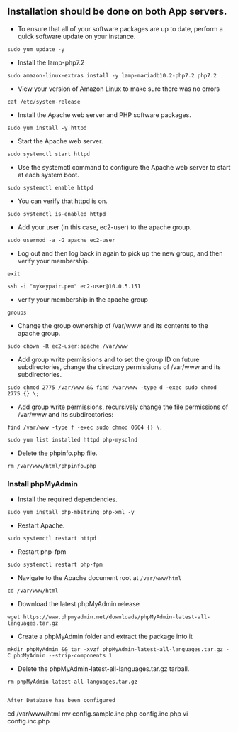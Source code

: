 ## Installation should be done on both App servers.

- To ensure that all of your software packages are up to date, perform a quick software update on your instance.
```
sudo yum update -y
```

- Install the lamp-php7.2
```
sudo amazon-linux-extras install -y lamp-mariadb10.2-php7.2 php7.2
```

- View your version of Amazon Linux to make sure there was no errors
```
cat /etc/system-release
```

- Install the Apache web server and PHP software packages.
```
sudo yum install -y httpd
```

- Start the Apache web server.
```
sudo systemctl start httpd
```

- Use the systemctl command to configure the Apache web server to start at each system boot.
```
sudo systemctl enable httpd
```

- You can verify that httpd is on.
```
sudo systemctl is-enabled httpd
```

- Add your user (in this case, ec2-user) to the apache group.
```
sudo usermod -a -G apache ec2-user
```

- Log out and then log back in again to pick up the new group, and then verify your membership.
```
exit
```
```
ssh -i "mykeypair.pem" ec2-user@10.0.5.151
```

- verify your membership in the apache group
```
groups
```

- Change the group ownership of /var/www and its contents to the apache group.
```
sudo chown -R ec2-user:apache /var/www
```

- Add group write permissions and to set the group ID on future subdirectories, change the directory permissions of /var/www and its subdirectories.
```
sudo chmod 2775 /var/www && find /var/www -type d -exec sudo chmod 2775 {} \;
```
- Add group write permissions, recursively change the file permissions of /var/www and its subdirectories:
```
find /var/www -type f -exec sudo chmod 0664 {} \;
```
```
sudo yum list installed httpd php-mysqlnd
```

- Delete the phpinfo.php file.
```
rm /var/www/html/phpinfo.php
```

### Install phpMyAdmin
- Install the required dependencies.
```
sudo yum install php-mbstring php-xml -y
```

- Restart Apache.
```
sudo systemctl restart httpd
```

- Restart php-fpm
```
sudo systemctl restart php-fpm
```

- Navigate to the Apache document root at `/var/www/html`
```
cd /var/www/html
```

- Download the latest phpMyAdmin release
```
wget https://www.phpmyadmin.net/downloads/phpMyAdmin-latest-all-languages.tar.gz
```

- Create a phpMyAdmin folder and extract the package into it
```
mkdir phpMyAdmin && tar -xvzf phpMyAdmin-latest-all-languages.tar.gz -C phpMyAdmin --strip-components 1
```

- Delete the phpMyAdmin-latest-all-languages.tar.gz tarball.
```
rm phpMyAdmin-latest-all-languages.tar.gz
```



```

After Database has been configured

```
cd /var/www/html
mv config.sample.inc.php config.inc.php
vi config.inc.php
```
